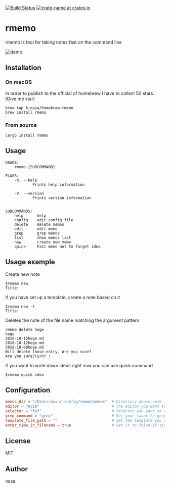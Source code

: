 [![Build Status](https://travis-ci.org/k-nasa/rmemo.svg?branch=master)](https://travis-ci.org/k-nasa/rmemo)
[![crate-name at crates.io](https://img.shields.io/crates/v/rmemo.svg)](https://crates.io/crates/rmemo)

# rmemo
rmemo is tool for taking notes fast on the command line

![demo](https://github.com/k-nasa/rmemo/blob/master/media/demo.gif)

## Installation
### On macOS
In order to publish to the official of homebrew I have to collect 50 stars.(Give me star)
```
brew tap k-nasa/homebrew-rmemo
brew install rmemo
```

### From source
```
cargo install rmemo
```

## Usage
```
USAGE:
    rmemo [SUBCOMMAND]

FLAGS:
    -h, --help
            Prints help information

    -V, --version
            Prints version information


SUBCOMMANDS:
    help      help
    config    edit config file
    delete    delete memos
    edit      edit memo
    grep      grep memos
    list      show memos list
    new       create new memo
    quick     Fast memo not to forget idea
```

## Usage example
Create new note
```
$rmemo new
Title:
```
If you have set up a template, create a note based on it
```
$rmemo new -t
Title:
```
Deletes the note of the file name matching the argument pattern
```
rmemo delete hoge
hoge
2018-10-15hoge.md
2018-10-12hoge.md
2018-10-08hoge.md
Will delete those entry. Are you sure?
Are you sure?(y/n) :
```
If you want to write down ideas right now you can use quick command

```
$rmemo quick idea
```

## Configuration
```toml
memos_dir = "/Users/asan/.config/rmemo/memos"  # Directory where note is stored
editor = "nvim"                                # The editor you want to use. I recommend nvim for no particular reason
selector = "fzf"                               # Selector you want to use. Please choose your favorite one
grep_command = "grep"                          # Set your favorite grep
template_file_path = ""                        # Set the template you want to use
enter_time_in_filename = true                  # Set it to false if timestamp is not required for file name
```

## License
MIT

## Author
nasa
